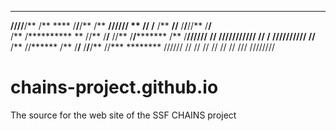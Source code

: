    ******  **      **     **     ** ****     **  ********
  **////**/**     /**    ****   /**/**/**   /** **////// 
 **    // /**     /**   **//**  /**/**//**  /**/**       
/**       /**********  **  //** /**/** //** /**/*********
/**       /**//////** **********/**/**  //**/**////////**
//**    **/**     /**/**//////**/**/**   //****       /**
 //****** /**     /**/**     /**/**/**    //*** ******** 
  //////  //      // //      // // //      /// ////////  

# chains-project.github.io
The source for the web site of the SSF CHAINS project 
